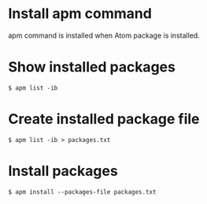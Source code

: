 # Install apm command
apm command is installed when Atom package is installed.

# Show installed packages
```
$ apm list -ib
```

# Create installed package file
```
$ apm list -ib > packages.txt
```

# Install packages
```
$ apm install --packages-file packages.txt
```
